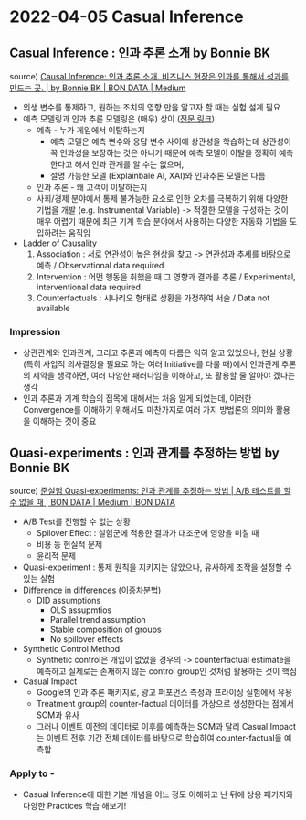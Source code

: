 # 2022-04-05 Casual Inference
## Casual Inference : 인과 추론 소개 by Bonnie BK
source) [Causal Inference: 인과 추론 소개. 비즈니스 현장은 인과를 통해서 성과를 만드는 곳. | by Bonnie BK | BON DATA | Medium](https://medium.com/bondata/causal-inference-%EC%9D%B8%EA%B3%BC-%EC%B6%94%EB%A1%A0-%EC%86%8C%EA%B0%9C-30cc9af08cbd)
* 외생 변수를 통제하고, 원하는 조치의 영향 만을 알고자 할 때는 실험 설계 필요
* 예측 모델링과 인과 추론 모델링은 (매우) 상이 ([전문 링크](https://danbi-ncsoft.github.io/works/2019/02/07/churn_prediction_in_practice-2.html))
	* 예측 - 누가 게임에서 이탈하는지
		* 예측 모델은 예측 변수와 응답 변수 사이에 상관성을 학습하는데 상관성이 꼭 인과성을 보장하는 것은 아니기 때문에 예측 모델이 이탈을 정확히 예측한다고 해서 인과 관계를 알 수는 없으며, 
		* 설명 가능한 모델 (Explainbale AI, XAI)와 인과추론 모델은 다름
	* 인과 추론 - 왜 고객이 이탈하는지
	* 사회/경제 분야에서 통제 불가능한 요소로 인한 오차를 극복하기 위해 다양한 기법을 개발 (e.g. Instrumental Variable) -> 적절한 모델을 구성하는 것이 매우 어렵기 때문에 최근 기계 학습 분야에서 사용하는 다양한 자동화 기법을 도입하려는 움직임
* Ladder of Causality
	1. Association : 서로 연관성이 높은 현상을 찾고 -> 연관성과 추세를 바탕으로 예측 / Observational data required
	2. Intervention : 어떤 행동을 취했을 때 그 영향과 결과를 추론 / Experimental, interventional data required
	3. Counterfactuals : 시나리오 형태로 상황을 가정하여 서술 / Data not available
### Impression
* 상관관계와 인과관계, 그리고 추론과 예측이 다름은 익히 알고 있었으나, 현실 상황(특히 사업적 의사결정을 필요로 하는 여러 Initiative를 다룰 때)에서 인과관계 추론의 제약을 생각하면, 여러 다양한 패러다임을 이해하고, 또 활용할 줄 알아야 겠다는 생각
* 인과 추론과 기계 학습의 접목에 대해서는 처음 알게 되었는데, 이러한 Convergence를 이해하기 위해서도 마찬가지로 여러 가지 방법론의 의미와 활용을 이해하는 것이 중요

## Quasi-experiments : 인과 관게를 추정하는 방법 by Bonnie BK
source) [준실험 Quasi-experiments: 인과 관계를 추정하는 방법 | A/B 테스트를 할 수 없을 때 | BON DATA | Medium | BON DATA](https://medium.com/bondata/quasi-experiments-%EC%9D%B8%EA%B3%BC-%EA%B4%80%EA%B3%84-%EC%9D%B4%EB%B2%A4%ED%8A%B8%EC%9D%98-%ED%9A%A8%EA%B3%BC-%EB%A5%BC-%EC%B8%A1%EC%A0%95%ED%95%98%EB%8A%94-%EB%B0%A9%EB%B2%95-da34ceefc34f)
* A/B Test를 진행할 수 없는 상황
	* Spilover Effect : 실험군에 적용한 결과가 대조군에 영향을 미칠 때
	* 비용 등 현실적 문제
	* 윤리적 문제
* Quasi-experiment : 통제 원칙을 지키지는 않았으나, 유사하게 조작을 설정할 수 있는 실험
* Difference in differences (이중차분법)
	* DID assumptions
		* OLS assupmtios
		* Parallel trend assumption
		* Stable composition of groups
		* No spillover effects
* Synthetic Control Method
	* Synthetic control은 개입이 없었을 경우의 -> counterfactual estimate을 예측하고 실제로는 존재하지 않는 control group인 것처럼 활용하는 것이 핵심
* Casual Impact
	* Google의 인과 추론 패키지로, 광고 퍼포먼스 측정과 프라이싱 실험에서 유용
	* Treatment group의 counter-factual 데이터를 가상으로 생성한다는 점에서 SCM과 유사
	* 그러나 이벤트 이전의 데이터로 이후를 예측하는 SCM과 달리 Casual Impact는 이벤트 전후 기간 전체 데이터를 바탕으로 학습하여 counter-factual을 예측함
### Apply to -
* Casual Inference에 대한 기본 개념을 어느 정도 이해하고 난 뒤에 상용 패키지와 다양한 Practices 학습 해보기!